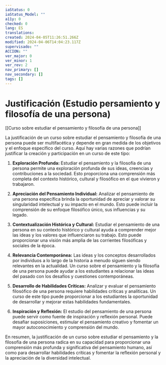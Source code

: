 ```yaml
---
iaStatus: 0
iaStatus_Model: ""
a11y: 0
checked: 0
lang: ES
translations: 
created: 2024-04-05T11:26:51.266Z
modified: 2024-04-06T14:04:23.117Z
supervisado: ""
ACCION: ""
ver_major: 0
ver_minor: 1
ver_rev: 2
nav_primary: []
nav_secondary: []
tags: []
---
```

# Justificación (Estudio persamiento y filosofía de una persona)

[[Curso sobre estudiar el pensamiento y filosofía de una persona]]

La justificación de un curso sobre estudiar el pensamiento y filosofía de una persona puede ser multifacética y depende en gran medida de los objetivos y el enfoque específico del curso. Aquí hay varias razones que podrían justificar la creación y participación en un curso de este tipo:

1. **Exploración Profunda:** Estudiar el pensamiento y la filosofía de una persona permite una exploración profunda de sus ideas, creencias y contribuciones a la sociedad. Esto proporciona una comprensión más completa del contexto histórico, cultural y filosófico en el que vivieron y trabajaron.

2. **Apreciación del Pensamiento Individual:** Analizar el pensamiento de una persona específica brinda la oportunidad de apreciar y valorar su singularidad intelectual y su impacto en el mundo. Esto puede incluir la comprensión de su enfoque filosófico único, sus influencias y su legado.

3. **Contextualización Histórica y Cultural:** Estudiar el pensamiento de una persona en su contexto histórico y cultural ayuda a comprender mejor las ideas y los valores que influenciaron su trabajo. Esto puede proporcionar una visión más amplia de las corrientes filosóficas y sociales de la época.

4. **Relevancia Contemporánea:** Las ideas y los conceptos desarrollados por individuos a lo largo de la historia a menudo siguen siendo relevantes en la actualidad. Un curso sobre el pensamiento y la filosofía de una persona puede ayudar a los estudiantes a relacionar las ideas del pasado con los desafíos y cuestiones contemporáneas.

5. **Desarrollo de Habilidades Críticas:** Analizar y evaluar el pensamiento filosófico de una persona requiere habilidades críticas y analíticas. Un curso de este tipo puede proporcionar a los estudiantes la oportunidad de desarrollar y mejorar estas habilidades fundamentales.

6. **Inspiración y Reflexión:** El estudio del pensamiento de una persona puede servir como fuente de inspiración y reflexión personal. Puede desafiar suposiciones, estimular el pensamiento creativo y fomentar un mayor autoconocimiento y comprensión del mundo.

En resumen, la justificación de un curso sobre estudiar el pensamiento y la filosofía de una persona radica en su capacidad para proporcionar una comprensión más profunda y significativa del pensamiento humano, así como para desarrollar habilidades críticas y fomentar la reflexión personal y la apreciación de la diversidad intelectual.
